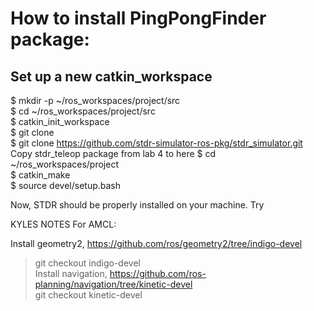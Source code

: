 # How to install PingPongFinder package:  
## Set up a new catkin_workspace  
$ mkdir -p ~/ros_workspaces/project/src  
$ cd ~/ros_workspaces/project/src  
$ catkin_init_workspace  
$ git clone <THIS REPO>  
$ git clone https://github.com/stdr-simulator-ros-pkg/stdr_simulator.git  
  Copy stdr_teleop package from lab 4 to here
$ cd ~/ros_workspaces/project  
$ catkin_make  
$ source devel/setup.bash  

Now, STDR should be properly installed on your machine. Try 



KYLES NOTES
For AMCL:

Install geometry2, https://github.com/ros/geometry2/tree/indigo-devel  
> git checkout indigo-devel  
Install navigation, https://github.com/ros-planning/navigation/tree/kinetic-devel  
> git checkout kinetic-devel  

